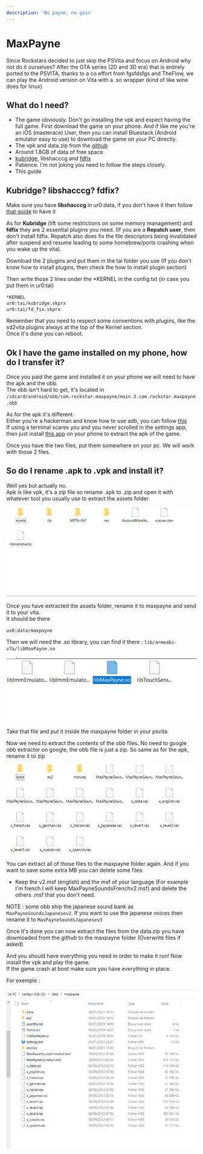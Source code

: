 ```yaml
---
description: 'No payne, no gain'
---
```


# MaxPayne

Since Rockstars decided to just skip the PSVita and focus on Android why not do it ourselves? After the GTA series \(2D and 3D era\) that is entirely ported to the PSVITA, thanks to a co effort from fgsfdsfgs and TheFlow, we can play the Android version on Vita with a .so wrapper \(kind of like wine does for linux\)

## What do I need?

* The game obviously. Don't go installing the vpk and expect having the full game. First download the game on your phone. And if like me you're an iOS \(masterace\) User, then you can install Bluestack \(Android emulator easy to use\) to download the game on your PC directly. 
* The vpk and data.zip from the [github](https://github.com/fgsfdsfgs/max_vita/releases)
* Around 1.8GB of data of free space
* [kubridge](https://github.com/TheOfficialFloW/kubridge/releases/), libshacccg and [fdfix](https://github.com/TheOfficialFloW/FdFix/releases)
* Patience. I'm not joking you need to follow the steps closely.
* This guide

## Kubridge? libshacccg? fdfix?

Make sure you have **libshacccg** in ur0:data, if you don't have it then follow [that guide](https://samilops2.gitbook.io/vita-troubleshooting-guide/shader-compiler/extract-libshacccg.suprx) to have it 

As for **Kubridge** \(lift some restrictions on some memory management\) and **fdfix** they are 2 essential plugins you need. \(If you are a **Repatch user**, then don't install fdfix. Repatch also does fix the file descriptors being invalidated after suspend and resume leading to some homebrew/ports crashing when you wake up the vita\).  


Download the 2 plugins and put them in the tai folder you use \(If you don't know how to install plugins, then check the how to install plugin section\)  
  
Then write those 2 lines under the \*KERNEL in the config.txt \(in case you put them in ur0:tai\)

```text
*KERNEL
ur0:tai/kubridge.skprx
ur0:tai/fd_fix.skprx
```

Remember that you need to respect some conventions with plugins, like the sd2vita plugins always at the top of the Kernel section.  
Once it's done you can reboot.  


## Ok I have the game installed on my phone, how do I transfer it?

Once you paid the game and installed it on your phone we will need to have the apk and the obb.  
The obb isn't hard to get, it's located in `/sdcard/android/obb/com.rockstar.maxpayne/main.3.com.rockstar.maxpayne.obb`

As for the apk it's different.  
Either you're a hackerman and know how to use adb, you can follow [this ](https://stackoverflow.com/questions/11012976/how-do-i-get-the-apk-of-an-installed-app-without-root-access)  
If using a terminal scares you and you never scrolled in the settings app, then just install [this app](https://play.google.com/store/apps/details?id=com.ses.app.apkexport&hl=fr&gl=US) on your phone to extract the apk of the game.  
  
Once you have the two files, put them somewhere on your pc. We will work with those 2 files.

## So do I rename .apk to .vpk and install it?

Well yes but actually no.  
Apk is like vpk, it's a zip file so rename .apk to .zip and open it with whatever tool you usually use to extract the assets folder  
  


![Yeah you see that ass ets folder?](../.gitbook/assets/image%20%2812%29.png)

Once you have extracted the assets folder, rename it to maxpayne and send it to your vita.  
It should be there

```text
ux0:data/maxpayne
```

Then we will need the .so library, you can find it there : `lib/armeabi-v7a/libMaxPayne.so`

![MaxPayne.so](../.gitbook/assets/image%20%2815%29.png)

Take that file and put it inside the maxpayne folder in your psvita

Now we need to extract the contents of the obb files. No need to google obb extractor on google, the obb file is just a zip. So same as for the apk, rename it to zip

![ras = rien a signaler and msf = militaire sans fronti&#xE8;re](../.gitbook/assets/image%20%2814%29.png)

You can extract all of those files to the maxpayne folder again. And if you want to save some extra MB you can delete some files  
  
- Keep the v2.msf \(english\) and the msf of your language \(For example I'm french I will keep MaxPayneSoundsFrenchv2.msf\) and delete the others .msf that you don't need.  
  
NOTE : some obb ship the japanese sound bank as `MaxPayneSoundsJapanesev2`. If you want to use the japanese voices then rename it to `MaxPayneSoundsJapanesev3`

Once it's done you can now extract the files from the data.zip you have downloaded from the github to the maxpayne folder \(Overwrite files if asked\)

 And you should have everything you need in order to make it run! Now install the vpk and play the game.  
If the game crash at boot make sure you have everything in place.  
  
For exemple : 

![french powa](../.gitbook/assets/image%20%2813%29.png)


